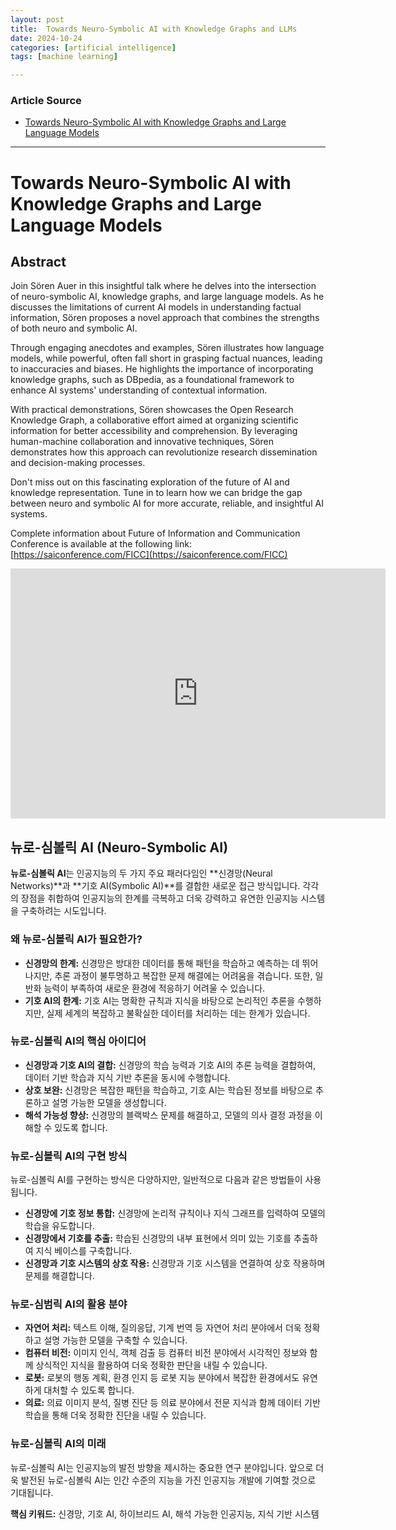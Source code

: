 ```yaml
---
layout: post
title:  Towards Neuro-Symbolic AI with Knowledge Graphs and LLMs
date: 2024-10-24
categories: [artificial intelligence]
tags: [machine learning]

---
```


### Article Source


* [Towards Neuro-Symbolic AI with Knowledge Graphs and Large Language Models](https://www.youtube.com/watch?v=KeinWCBkkxU)

---

# Towards Neuro-Symbolic AI with Knowledge Graphs and Large Language Models


## Abstract

Join Sören Auer in this insightful talk where he delves into the intersection of neuro-symbolic AI, knowledge graphs, and large language models. As he discusses the limitations of current AI models in understanding factual information, Sören proposes a novel approach that combines the strengths of both neuro and symbolic AI.

Through engaging anecdotes and examples, Sören illustrates how language models, while powerful, often fall short in grasping factual nuances, leading to inaccuracies and biases. He highlights the importance of incorporating knowledge graphs, such as DBpedia, as a foundational framework to enhance AI systems' understanding of contextual information.

With practical demonstrations, Sören showcases the Open Research Knowledge Graph, a collaborative effort aimed at organizing scientific information for better accessibility and comprehension. By leveraging human-machine collaboration and innovative techniques, Sören demonstrates how this approach can revolutionize research dissemination and decision-making processes.

Don't miss out on this fascinating exploration of the future of AI and knowledge representation. Tune in to learn how we can bridge the gap between neuro and symbolic AI for more accurate, reliable, and insightful AI systems.

Complete information about Future of Information and Communication Conference is available at the following link: [https://saiconference.com/FICC](https://saiconference.com/FICC)

<iframe width="600" height="400" src="https://www.youtube.com/embed/KeinWCBkkxU?si=mThSJ0kq_bLC0bKI" title="YouTube video player" frameborder="0" allow="accelerometer; autoplay; clipboard-write; encrypted-media; gyroscope; picture-in-picture; web-share" referrerpolicy="strict-origin-when-cross-origin" allowfullscreen></iframe>


## 뉴로-심볼릭 AI (Neuro-Symbolic AI) 

**뉴로-심볼릭 AI**는 인공지능의 두 가지 주요 패러다임인 **신경망(Neural Networks)**과 **기호 AI(Symbolic AI)**를 결합한 새로운 접근 방식입니다. 각각의 장점을 취합하여 인공지능의 한계를 극복하고 더욱 강력하고 유연한 인공지능 시스템을 구축하려는 시도입니다.

### 왜 뉴로-심볼릭 AI가 필요한가?

* **신경망의 한계:** 신경망은 방대한 데이터를 통해 패턴을 학습하고 예측하는 데 뛰어나지만, 추론 과정이 불투명하고 복잡한 문제 해결에는 어려움을 겪습니다. 또한, 일반화 능력이 부족하여 새로운 환경에 적응하기 어려울 수 있습니다.
* **기호 AI의 한계:** 기호 AI는 명확한 규칙과 지식을 바탕으로 논리적인 추론을 수행하지만, 실제 세계의 복잡하고 불확실한 데이터를 처리하는 데는 한계가 있습니다.

### 뉴로-심볼릭 AI의 핵심 아이디어

* **신경망과 기호 AI의 결합:** 신경망의 학습 능력과 기호 AI의 추론 능력을 결합하여, 데이터 기반 학습과 지식 기반 추론을 동시에 수행합니다.
* **상호 보완:** 신경망은 복잡한 패턴을 학습하고, 기호 AI는 학습된 정보를 바탕으로 추론하고 설명 가능한 모델을 생성합니다.
* **해석 가능성 향상:** 신경망의 블랙박스 문제를 해결하고, 모델의 의사 결정 과정을 이해할 수 있도록 합니다.

### 뉴로-심볼릭 AI의 구현 방식

뉴로-심볼릭 AI를 구현하는 방식은 다양하지만, 일반적으로 다음과 같은 방법들이 사용됩니다.

* **신경망에 기호 정보 통합:** 신경망에 논리적 규칙이나 지식 그래프를 입력하여 모델의 학습을 유도합니다.
* **신경망에서 기호를 추출:** 학습된 신경망의 내부 표현에서 의미 있는 기호를 추출하여 지식 베이스를 구축합니다.
* **신경망과 기호 시스템의 상호 작용:** 신경망과 기호 시스템을 연결하여 상호 작용하며 문제를 해결합니다.

### 뉴로-심범릭 AI의 활용 분야

* **자연어 처리:** 텍스트 이해, 질의응답, 기계 번역 등 자연어 처리 분야에서 더욱 정확하고 설명 가능한 모델을 구축할 수 있습니다.
* **컴퓨터 비전:** 이미지 인식, 객체 검출 등 컴퓨터 비전 분야에서 시각적인 정보와 함께 상식적인 지식을 활용하여 더욱 정확한 판단을 내릴 수 있습니다.
* **로봇:** 로봇의 행동 계획, 환경 인지 등 로봇 지능 분야에서 복잡한 환경에서도 유연하게 대처할 수 있도록 합니다.
* **의료:** 의료 이미지 분석, 질병 진단 등 의료 분야에서 전문 지식과 함께 데이터 기반 학습을 통해 더욱 정확한 진단을 내릴 수 있습니다.

### 뉴로-심볼릭 AI의 미래

뉴로-심볼릭 AI는 인공지능의 발전 방향을 제시하는 중요한 연구 분야입니다. 앞으로 더욱 발전된 뉴로-심볼릭 AI는 인간 수준의 지능을 가진 인공지능 개발에 기여할 것으로 기대됩니다.

**핵심 키워드:** 신경망, 기호 AI, 하이브리드 AI, 해석 가능한 인공지능, 지식 기반 시스템

